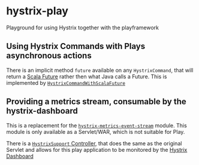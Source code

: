 hystrix-play
============

Playground for using Hystrix together with the playframework


## Using Hystrix Commands with Plays asynchronous actions

There is an implicit method `future` available on any `HystrixCommand`, that will return a [Scala Future](http://www.scala-lang.org/api/current/#scala.concurrent.Future) rather then what Java calls a Future.
This is implemented by [`HystrixCommandWithScalaFuture`](app/util/Futures.scala#L13)


## Providing a metrics stream, consumable by the hystrix-dashboard

This is a replacement for the [`hystrix-metrics-event-stream`](https://github.com/Netflix/Hystrix/tree/master/hystrix-contrib/hystrix-metrics-event-stream) module.
This module is only available as a Servlet/WAR, which is not suitable for Play.

There is a [`HystrixSupport` Controller](app/controllers/HystrixSupport.scala), that does the same as the original Servlet
and allows for this play application to be monitored by the [Hystrix Dashboard](https://github.com/Netflix/Hystrix/wiki/Dashboard)
